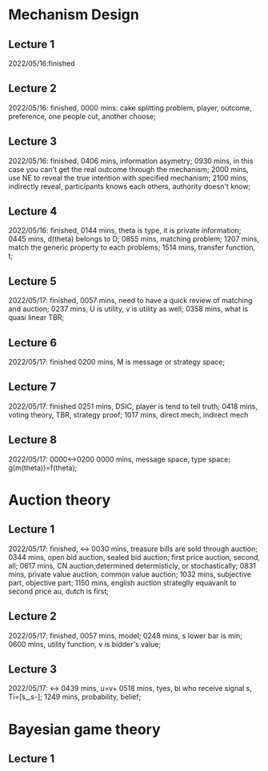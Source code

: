 # Mechanism Design
## Lecture 1
2022/05/16:finished

## Lecture 2
2022/05/16:
finished,
0000 mins: cake splitting problem, player, outcome, preference, one people cut, another choose;

## Lecture 3
2022/05/16:
finished,
0406 mins, information asymetry;
0930 mins, in this case you can't get the real outcome through the mechanism;
2000 mins, use NE to reveal the true intention with specified mechanism;
2100 mins, indirectly reveal, participants knows each others, authority doesn't know;

## Lecture 4
2022/05/16:
finished,
0144 mins, theta is type, it is private information;
0445 mins, d(theta) belongs to D;
0855 mins, matching problem;
1207 mins, match the generic property to each problems;
1514 mins, transfer function, t;

## Lecture 5
2022/05/17:
finished,
0057 mins, need to have a quick review of matching and auction;
0237 mins, U is utility, v is utility as well;
0358 mins, what is quasi linear TBR;

## Lecture 6
2022/05/17:
finished
0200 mins, M is message or strategy space;

## Lecture 7
2022/05/17:
finished
0251 mins,  DSIC, player is tend to tell truth;
0418 mins, voting theory, TBR, strategy proof;
1017 mins, direct mech, indirect mech

## Lecture 8
2022/05/17:
0000<->0200
0000 mins, message space, type space;
g(m(theta))=f(theta);

# Auction theory
## Lecture 1
2022/05/17:
finished,
<->
0030 mins, treasure bills are sold through auction;
0344 mins, open bid auction, sealed bid auction;
first price auction, second, all;
0617 mins, CN auction;determined determisticly, or stochastically;
0831 mins, private value auction, common value auction;
1032 mins, subjective part, objective part;
1150 mins, english auction strateglly equavanlt to second price au, dutch is first;
## Lecture 2
2022/05/17:
finished,
0057 mins, model;
0248 mins, s lower bar is min;
0600 mins, utility function, v is bidder's value;
## Lecture 3
2022/05/17:
<->
0439 mins, u=v+
0518 mins, tyes, bi who receive signal s, Ti=[s_,s-];
1249 mins, probability, belief;

# Bayesian game theory

## Lecture 1
